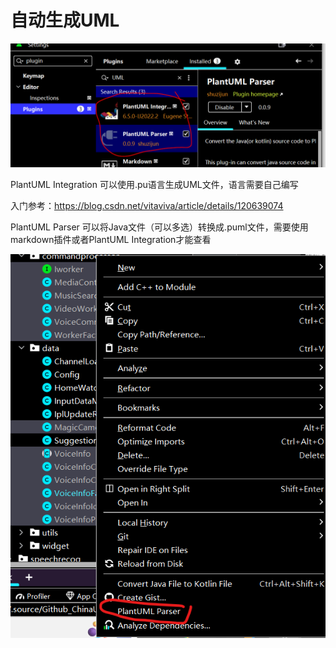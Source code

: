 # 自动生成UML

![](AndroidStudio-插件_imgs\yhfIgoBurj5.png)

PlantUML Integration 可以使用.pu语言生成UML文件，语言需要自己编写

入门参考：https://blog.csdn.net/vitaviva/article/details/120639074

PlantUML Parser 可以将Java文件（可以多选）转换成.puml文件，需要使用markdown插件或者PlantUML Integration才能查看

![](AndroidStudio-插件_imgs\EHPklqzKGes.png)
